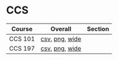 # CCS

| Course | Overall | Section |
| ------ | ------- | ------- |
| CCS 101 | [csv](https://github.com/UCSD-Historical-Enrollment-Data/2023Fall/blob/main/overall/CCS%20101.csv), [png](https://raw.githubusercontent.com/UCSD-Historical-Enrollment-Data/2023Fall/main/plot_overall/CCS%20101.png), [wide](https://raw.githubusercontent.com/UCSD-Historical-Enrollment-Data/2023Fall/main/plot_overall_wide/CCS%20101.png) |  |
| CCS 197 | [csv](https://github.com/UCSD-Historical-Enrollment-Data/2023Fall/blob/main/overall/CCS%20197.csv), [png](https://raw.githubusercontent.com/UCSD-Historical-Enrollment-Data/2023Fall/main/plot_overall/CCS%20197.png), [wide](https://raw.githubusercontent.com/UCSD-Historical-Enrollment-Data/2023Fall/main/plot_overall_wide/CCS%20197.png) |  |

